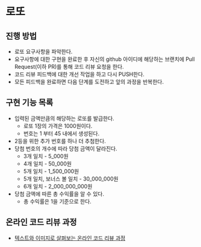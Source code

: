 # 로또
## 진행 방법
* 로또 요구사항을 파악한다.
* 요구사항에 대한 구현을 완료한 후 자신의 github 아이디에 해당하는 브랜치에 Pull Request(이하 PR)를 통해 코드 리뷰 요청을 한다.
* 코드 리뷰 피드백에 대한 개선 작업을 하고 다시 PUSH한다.
* 모든 피드백을 완료하면 다음 단계를 도전하고 앞의 과정을 반복한다.

## 구현 기능 목록
* 입력된 금액만큼의 해당하는 로또를 발급한다.
  * 로또 1장의 가격은 1000원이다.
  * 번호는 1 부터 45 내에서 생성된다.
* 2등을 위한 추가 번호를 하나 더 추첨한다.  
* 당첨 번호의 개수에 따라 당첨 금액이 달라진다.
  * 3개 일치 - 5_000원
  * 4개 일치 - 50_000원
  * 5개 일치 - 1_500_000원
  * 5개 일치, 보너스 볼 일치 - 30_000_000원  
  * 6개 일치 - 2_000_000_000원
* 당첨 금액에 따른 총 수익률을 알 수 있다.
  * 총 수익률은 1을 기준으로 한다. 
    

## 온라인 코드 리뷰 과정
* [텍스트와 이미지로 살펴보는 온라인 코드 리뷰 과정](https://github.com/next-step/nextstep-docs/tree/master/codereview)